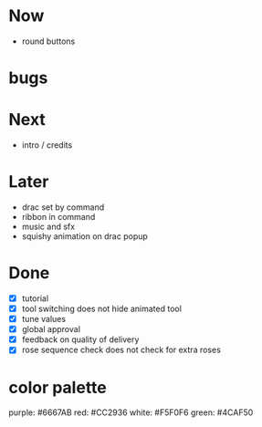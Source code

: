 # Now

- round buttons

# bugs


# Next

- intro / credits

# Later

- drac set by command
- ribbon in command
- music and sfx
- squishy animation on drac popup

# Done

- [x] tutorial
- [x] tool switching does not hide animated tool
- [x] tune values
- [x] global approval
- [x] feedback on quality of delivery
- [x] rose sequence check does not check for extra roses

# color palette

purple: #6667AB
red: #CC2936
white: #F5F0F6
green: #4CAF50
